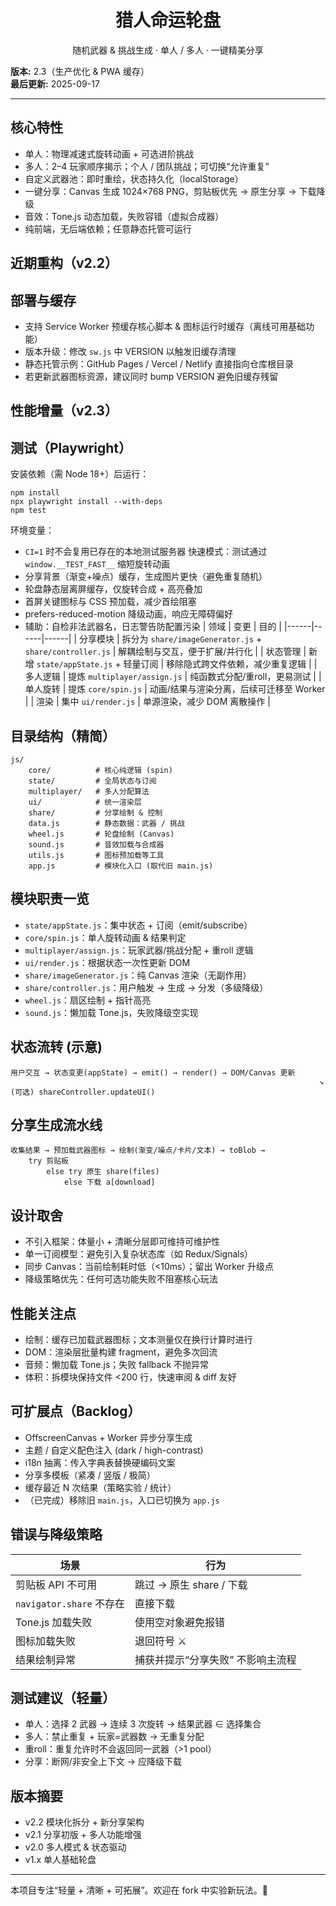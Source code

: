 <div align="center">
    <h1>猎人命运轮盘</h1>
    <p>随机武器 & 挑战生成 · 单人 / 多人 · 一键精美分享</p>
</div>

**版本:** 2.3（生产优化 & PWA 缓存）  
**最后更新:** 2025-09-17

---

## 核心特性
- 单人：物理减速式旋转动画 + 可选进阶挑战
- 多人：2–4 玩家顺序揭示；个人 / 团队挑战；可切换“允许重复”
- 自定义武器池：即时重绘，状态持久化（localStorage）
- 一键分享：Canvas 生成 1024×768 PNG，剪贴板优先 → 原生分享 → 下载降级
- 音效：Tone.js 动态加载，失败容错（虚拟合成器）
- 纯前端，无后端依赖；任意静态托管可运行

## 近期重构（v2.2）
## 部署与缓存
- 支持 Service Worker 预缓存核心脚本 & 图标运行时缓存（离线可用基础功能）
- 版本升级：修改 `sw.js` 中 VERSION 以触发旧缓存清理
- 静态托管示例：GitHub Pages / Vercel / Netlify 直接指向仓库根目录
- 若更新武器图标资源，建议同时 bump VERSION 避免旧缓存残留

## 性能增量（v2.3）
## 测试（Playwright）
安装依赖（需 Node 18+）后运行：
```
npm install
npx playwright install --with-deps
npm test
```
环境变量：
- `CI=1` 时不会复用已存在的本地测试服务器
快速模式：测试通过 `window.__TEST_FAST__` 缩短旋转动画
- 分享背景（渐变+噪点）缓存，生成图片更快（避免重复随机）
- 轮盘静态层离屏缓存，仅旋转合成 + 高亮叠加
- 首屏关键图标与 CSS 预加载，减少首绘阻塞
- prefers-reduced-motion 降级动画，响应无障碍偏好
- 辅助：自检非法武器名，日志警告防配置污染
| 领域 | 变更 | 目的 |
|------|------|------|
| 分享模块 | 拆分为 `share/imageGenerator.js` + `share/controller.js` | 解耦绘制与交互，便于扩展/并行化 |
| 状态管理 | 新增 `state/appState.js` + 轻量订阅 | 移除隐式跨文件依赖，减少重复逻辑 |
| 多人逻辑 | 提炼 `multiplayer/assign.js` | 纯函数式分配/重roll，更易测试 |
| 单人旋转 | 提炼 `core/spin.js` | 动画/结果与渲染分离，后续可迁移至 Worker |
| 渲染 | 集中 `ui/render.js` | 单源渲染，减少 DOM 离散操作 |

## 目录结构（精简）
```
js/
    core/          # 核心纯逻辑 (spin)
    state/         # 全局状态与订阅
    multiplayer/   # 多人分配算法
    ui/            # 统一渲染层
    share/         # 分享绘制 & 控制
    data.js        # 静态数据：武器 / 挑战
    wheel.js       # 轮盘绘制 (Canvas)
    sound.js       # 音效加载与合成器
    utils.js       # 图标预加载等工具
    app.js         # 模块化入口 (取代旧 main.js)
```

## 模块职责一览
- `state/appState.js`：集中状态 + 订阅（emit/subscribe）
- `core/spin.js`：单人旋转动画 & 结果判定
- `multiplayer/assign.js`：玩家武器/挑战分配 + 重roll 逻辑
- `ui/render.js`：根据状态一次性更新 DOM
- `share/imageGenerator.js`：纯 Canvas 渲染（无副作用）
- `share/controller.js`：用户触发 → 生成 → 分发（多级降级）
- `wheel.js`：扇区绘制 + 指针高亮
- `sound.js`：懒加载 Tone.js，失败降级空实现

## 状态流转 (示意)
```
用户交互 → 状态变更(appState) → emit() → render() → DOM/Canvas 更新
                                                                     ↘ (可选) shareController.updateUI()
```

## 分享生成流水线
```
收集结果 → 预加载武器图标 → 绘制(渐变/噪点/卡片/文本) → toBlob →
    try 剪贴板
        else try 原生 share(files)
            else 下载 a[download]
```

## 设计取舍
- 不引入框架：体量小 + 清晰分层即可维持可维护性
- 单一订阅模型：避免引入复杂状态库（如 Redux/Signals）
- 同步 Canvas：当前绘制耗时低（<10ms）；留出 Worker 升级点
- 降级策略优先：任何可选功能失败不阻塞核心玩法

## 性能关注点
- 绘制：缓存已加载武器图标；文本测量仅在换行计算时进行
- DOM：渲染层批量构建 fragment，避免多次回流
- 音频：懒加载 Tone.js；失败 fallback 不抛异常
- 体积：拆模块保持文件 <200 行，快速审阅 & diff 友好

## 可扩展点（Backlog）
- OffscreenCanvas + Worker 异步分享生成
- 主题 / 自定义配色注入 (dark / high-contrast)
- i18n 抽离：传入字典表替换硬编码文案
- 分享多模板（紧凑 / 竖版 / 极简）
- 缓存最近 N 次结果（策略实验 / 统计）
- （已完成）移除旧 `main.js`，入口已切换为 `app.js`

## 错误与降级策略
| 场景 | 行为 |
|------|------|
| 剪贴板 API 不可用 | 跳过 → 原生 share / 下载 |
| `navigator.share` 不存在 | 直接下载 |
| Tone.js 加载失败 | 使用空对象避免报错 |
| 图标加载失败 | 退回符号 ⚔️ |
| 结果绘制异常 | 捕获并提示“分享失败” 不影响主流程 |

## 测试建议（轻量）
- 单人：选择 2 武器 → 连续 3 次旋转 → 结果武器 ∈ 选择集合
- 多人：禁止重复 + 玩家=武器数 → 无重复分配
- 重roll：重复允许时不会返回同一武器（>1 pool）
- 分享：断网/非安全上下文 → 应降级下载

## 版本摘要
- v2.2 模块化拆分 + 新分享架构
- v2.1 分享初版 + 多人功能增强
- v2.0 多人模式 & 状态驱动
- v1.x 单人基础轮盘

---
本项目专注“轻量 + 清晰 + 可拓展”。欢迎在 fork 中实验新玩法。🎯
